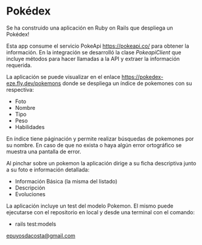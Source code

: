 <h1>Pokédex</h1>

Se ha construido una aplicación en Ruby on Rails que despliega un Pokédex!

Esta app consume el servicio PokeApi https://pokeapi.co/ para obtener la información. En la integración se desarrolló la clase <i>PokeapiClient</i> que incluye métodos para hacer llamadas a la API y extraer la información requerida.

La aplicación se puede visualizar en el enlace https://pokedex-eze.fly.dev/pokemons donde se despliega un índice de pokemones con su respectiva:
<ul>
<li>Foto</li>
<li>Nombre</li>
<li>Tipo</li>
<li>Peso</li>
<li>Habilidades</li>
</ul>
  
En índice tiene páginación y permite realizar búsquedas de pokemones por su nombre. En caso de que no exista o haya algún error ortográfico se muestra una pantalla de error.

Al pinchar sobre un pokemon la aplicación dirige a su ficha descriptiva junto a su foto e información detallada:
<ul>
<li>Información Básica (la misma del listado)</li>
<li>Descripción</li>
<li>Evoluciones</li>
</ul>
La aplicación incluye un test del modelo Pokemon.
El mismo puede ejecutarse con el repositorio en local y desde una terminal con el comando:
<ul>
<li>rails test:models</li>
</ul>


epuyosdacosta@gmail.com
